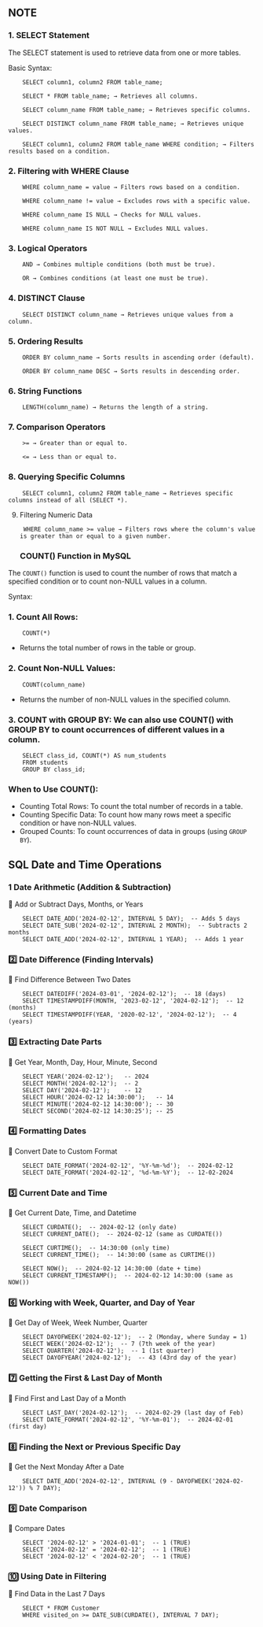 
## NOTE

### 1. SELECT Statement

The SELECT statement is used to retrieve data from one or more tables.

Basic Syntax:

        SELECT column1, column2 FROM table_name;

        SELECT * FROM table_name; → Retrieves all columns.

        SELECT column_name FROM table_name; → Retrieves specific columns.

        SELECT DISTINCT column_name FROM table_name; → Retrieves unique values.

        SELECT column1, column2 FROM table_name WHERE condition; → Filters results based on a condition.

### 2. Filtering with WHERE Clause

        WHERE column_name = value → Filters rows based on a condition.

        WHERE column_name != value → Excludes rows with a specific value.

        WHERE column_name IS NULL → Checks for NULL values.

        WHERE column_name IS NOT NULL → Excludes NULL values.

### 3. Logical Operators

        AND → Combines multiple conditions (both must be true).

        OR → Combines conditions (at least one must be true).

### 4. DISTINCT Clause

        SELECT DISTINCT column_name → Retrieves unique values from a column.

### 5. Ordering Results

        ORDER BY column_name → Sorts results in ascending order (default).

        ORDER BY column_name DESC → Sorts results in descending order.

### 6. String Functions

        LENGTH(column_name) → Returns the length of a string.

### 7. Comparison Operators

        >= → Greater than or equal to.

        <= → Less than or equal to.

### 8. Querying Specific Columns

        SELECT column1, column2 FROM table_name → Retrieves specific columns instead of all (SELECT *).

9. Filtering Numeric Data

        WHERE column_name >= value → Filters rows where the column's value is greater than or equal to a given number.

   ### COUNT() Function in MySQL

The `COUNT()` function is used to count the number of rows that match a specified condition or to count non-NULL values in a column.

Syntax:

### 1. Count All Rows:

        COUNT(*)
- Returns the total number of rows in the table or group.

### 2. Count Non-NULL Values:

        COUNT(column_name)
- Returns the number of non-NULL values in the specified column.

### 3. COUNT with GROUP BY: We can also use COUNT() with GROUP BY to count occurrences of different values in a column.

        SELECT class_id, COUNT(*) AS num_students
        FROM students
        GROUP BY class_id;
### When to Use COUNT():

- Counting Total Rows: To count the total number of records in a table.
- Counting Specific Data: To count how many rows meet a specific condition or have non-NULL values.
- Grouped Counts: To count occurrences of data in groups (using `GROUP BY`).

## SQL Date and Time Operations
### 1️ Date Arithmetic (Addition & Subtraction)
📌 Add or Subtract Days, Months, or Years

        SELECT DATE_ADD('2024-02-12', INTERVAL 5 DAY);  -- Adds 5 days
        SELECT DATE_SUB('2024-02-12', INTERVAL 2 MONTH);  -- Subtracts 2 months
        SELECT DATE_ADD('2024-02-12', INTERVAL 1 YEAR);  -- Adds 1 year

### 2️⃣ Date Difference (Finding Intervals)
📌 Find Difference Between Two Dates

        SELECT DATEDIFF('2024-03-01', '2024-02-12');  -- 18 (days)
        SELECT TIMESTAMPDIFF(MONTH, '2023-02-12', '2024-02-12');  -- 12 (months)
        SELECT TIMESTAMPDIFF(YEAR, '2020-02-12', '2024-02-12');  -- 4 (years)

### 3️⃣ Extracting Date Parts
📌 Get Year, Month, Day, Hour, Minute, Second

        SELECT YEAR('2024-02-12');   -- 2024
        SELECT MONTH('2024-02-12');  -- 2
        SELECT DAY('2024-02-12');    -- 12
        SELECT HOUR('2024-02-12 14:30:00');   -- 14
        SELECT MINUTE('2024-02-12 14:30:00'); -- 30
        SELECT SECOND('2024-02-12 14:30:25'); -- 25

### 4️⃣ Formatting Dates
📌 Convert Date to Custom Format

        SELECT DATE_FORMAT('2024-02-12', '%Y-%m-%d');  -- 2024-02-12
        SELECT DATE_FORMAT('2024-02-12', '%d-%m-%Y');  -- 12-02-2024

### 5️⃣ Current Date and Time
📌 Get Current Date, Time, and Datetime

        SELECT CURDATE();  -- 2024-02-12 (only date)
        SELECT CURRENT_DATE();  -- 2024-02-12 (same as CURDATE())

        SELECT CURTIME();  -- 14:30:00 (only time)
        SELECT CURRENT_TIME();  -- 14:30:00 (same as CURTIME())

        SELECT NOW();  -- 2024-02-12 14:30:00 (date + time)
        SELECT CURRENT_TIMESTAMP();  -- 2024-02-12 14:30:00 (same as NOW())

### 6️⃣ Working with Week, Quarter, and Day of Year
📌 Get Day of Week, Week Number, Quarter

        SELECT DAYOFWEEK('2024-02-12');  -- 2 (Monday, where Sunday = 1)
        SELECT WEEK('2024-02-12');  -- 7 (7th week of the year)
        SELECT QUARTER('2024-02-12');  -- 1 (1st quarter)
        SELECT DAYOFYEAR('2024-02-12');  -- 43 (43rd day of the year)

### 7️⃣ Getting the First & Last Day of Month
📌 Find First and Last Day of a Month

        SELECT LAST_DAY('2024-02-12');  -- 2024-02-29 (last day of Feb)
        SELECT DATE_FORMAT('2024-02-12', '%Y-%m-01');  -- 2024-02-01 (first day)

### 8️⃣ Finding the Next or Previous Specific Day
📌 Get the Next Monday After a Date

        SELECT DATE_ADD('2024-02-12', INTERVAL (9 - DAYOFWEEK('2024-02-12')) % 7 DAY);

### 9️⃣ Date Comparison
📌 Compare Dates

        SELECT '2024-02-12' > '2024-01-01';  -- 1 (TRUE)
        SELECT '2024-02-12' = '2024-02-12';  -- 1 (TRUE)
        SELECT '2024-02-12' < '2024-02-20';  -- 1 (TRUE)

### 🔟 Using Date in Filtering
📌 Find Data in the Last 7 Days

        SELECT * FROM Customer 
        WHERE visited_on >= DATE_SUB(CURDATE(), INTERVAL 7 DAY);

